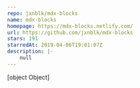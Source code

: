 ```yaml
---
repo: jxnblk/mdx-blocks
name: mdx-blocks
homepage: https://mdx-blocks.netlify.com/
url: https://github.com/jxnblk/mdx-blocks
stars: 191
starredAt: 2019-04-06T19:01:07Z
description: |-
    null
---
```


[object Object]
